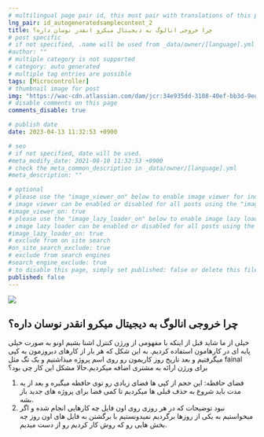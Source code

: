 ```yaml
---
# multilingual page pair id, this must pair with translations of this page. (This name must be unique)
lng_pair: id_autogeneratedsamplecontent_2
title: چرا خروجی انالوگ به دیجیتال میکرو انقدر نوسان داره؟
# post specific
# if not specified, .name will be used from _data/owner/[language].yml
#author: ""
# multiple category is not supported
# category: auto generated
# multiple tag entries are possible
tags: [Microcontroller]
# thumbnail image for post
img: "https://wac-cdn.atlassian.com/dam/jcr:34e935dd-3108-40ef-bb3d-9ed01d977d6d/hero.svg?cdnVersion=la"
# disable comments on this page
comments_disable: true

# publish date
date: 2023-04-13 11:32:53 +0900

# seo
# if not specified, date will be used.
#meta_modify_date: 2021-08-10 11:32:53 +0900
# check the meta_common_description in _data/owner/[language].yml
#meta_description: ""

# optional
# please use the "image_viewer_on" below to enable image viewer for individual pages or posts (_posts/ or [language]/_posts folders).
# image viewer can be enabled or disabled for all posts using the "image_viewer_posts: true" setting in _data/conf/main.yml.
#image_viewer_on: true
# please use the "image_lazy_loader_on" below to enable image lazy loader for individual pages or posts (_posts/ or [language]/_posts folders).
# image lazy loader can be enabled or disabled for all posts using the "image_lazy_loader_posts: true" setting in _data/conf/main.yml.
#image_lazy_loader_on: true
# exclude from on site search
#on_site_search_exclude: true
# exclude from search engines
#search_engine_exclude: true
# to disable this page, simply set published: false or delete this file
published: false
---
```

![](https://wac-cdn.atlassian.com/dam/jcr:34e935dd-3108-40ef-bb3d-9ed01d977d6d/hero.svg?cdnVersion=la)

## چرا خروجی انالوگ به دیجیتال میکرو انقدر نوسان داره؟

خیلی از ما شاید قبل از اینکه با مفهومی از ورژن کنترل اشنا بشیم اونو به صورت خیلی پایه ای در کارهامون استفاده کردیم. به این شکل که هر بار از کارهای دیروزمون یه کپی میگرفتیم و 
بعد تاریخ روز کاریمون رو روی اسم پروژه میذاشتیم و یک تگ مثل fainal برای ورژن ارائه به مشتری اضافه میکردیم.حالا مشکل این کار چی بود؟
1. فضای حافظه: این حجم از کپی ها فضای زیادی رو توی حافظه میگیره و بعد از یه مدت باید شروع به حذف قبلی ها میکردیم تا کمی فضا برای پروژه های جدید باز بشه.
2. نبود توضیحات که در هر روزی روی اون فایل چه کارهایی انجام شده و اگر میخواستیم به یکی از روزها برگردیم نمیدونستیم با برگشتن به فایل های اون روز چه بخش هایی رو که روش کار کردیم رو از دست میدیم.

